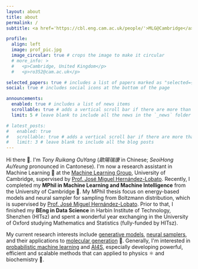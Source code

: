 ```yaml
---
layout: about
title: about
permalink: /
subtitle: <a href='https://cbl.eng.cam.ac.uk/people/'>MLG@Cambridge</a>. ro352@cam.ac.uk.

profile:
  align: left
  image: prof_pic.jpg
  image_circular: true # crops the image to make it circular
  # more_info: >
  #   <p>Cambridge, United Kingdom</p>
  #   <p>ro352@cam.ac.uk</p>

selected_papers: true # includes a list of papers marked as "selected={true}"
social: true # includes social icons at the bottom of the page

announcements:
  enabled: true # includes a list of news items
  scrollable: true # adds a vertical scroll bar if there are more than 3 news items
  limit: 5 # leave blank to include all the news in the `_news` folder

# latest_posts:
#   enabled: true
#   scrollable: true # adds a vertical scroll bar if there are more than 3 new posts items
#   limit: 3 # leave blank to include all the blog posts
---
```

Hi there 👋. I'm _Tony Ruikang OuYang_ (_歐陽瑞康_ in Chinese; _SeoiHong AuYeung_ pronounced in Cantonese). I'm now a research assistant in Machine Learning 🤖 at the [Machine Learning Group](https://mlg.eng.cam.ac.uk/about.html), University of Cambridge, supervised by [Prof. José Miguel Hernández-Lobato](https://jmhl.org). Recently, I completed my **MPhil in Machine Learning and Machine Intelligence** from the University of Cambridge 🎉. My MPhil thesis focus on energy-based models and neural sampler for sampling from Boltzmann distribution, which is supervised by [Prof. José Miguel Hernández-Lobato](https://jmhl.org). Prior to that, I finished my **BEng in Data Science** in Harbin Institute of Technology, Shenzhen (HITsz) and spent a wonderful year exchanging in the University of Oxford studying Mathematics and Statistics (fully-funded by HITsz).

My current research interests include <u>generative models</u>, <u>neural samplers</u>, and their applications to <u>molecular generation</u> 🧬. Generally, I'm interested in <u>probabilistic machine learning</u> and <u>AI4S</u>, especially developing powerful, efficient and scalable methods that can applied to physics ⚛️ and biochemistry 🧪.